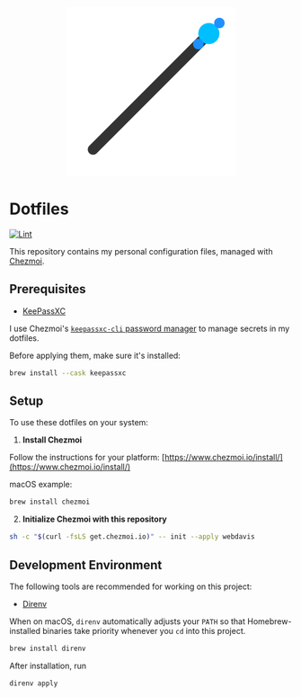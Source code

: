 <p align="center">
  <img src="./assets/logo.png" alt="Dotfiles Icon" width="300" height="300" />
</p>

# Dotfiles

[![Lint](https://github.com/webdavis/dotfiles/actions/workflows/lint.yml/badge.svg)](https://github.com/webdavis/dotfiles/actions/workflows/lint.yml)

This repository contains my personal configuration files, managed with [Chezmoi](https://www.chezmoi.io/).

## Prerequisites

- [KeePassXC](https://keepassxc.org/)

I use Chezmoi's [`keepassxc-cli` password manager](https://www.chezmoi.io/user-guide/password-managers/keepassxc/)
to manage secrets in my dotfiles.

Before applying them, make sure it's installed:

```bash
brew install --cask keepassxc
```

## Setup

To use these dotfiles on your system:

1. **Install Chezmoi**

Follow the instructions for your platform: [https://www.chezmoi.io/install/](https://www.chezmoi.io/install/)

macOS example:

```bash
brew install chezmoi
```

2. **Initialize Chezmoi with this repository**

```bash
sh -c "$(curl -fsLS get.chezmoi.io)" -- init --apply webdavis
```

## Development Environment

The following tools are recommended for working on this project:

- [Direnv](https://direnv.net/)

When on macOS, `direnv` automatically adjusts your `PATH` so that Homebrew-installed binaries
take priority whenever you `cd` into this project.

```bash
brew install direnv
```

After installation, run

```bash
direnv apply
```
